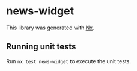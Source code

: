 # news-widget

This library was generated with [Nx](https://nx.dev).

## Running unit tests

Run `nx test news-widget` to execute the unit tests.
